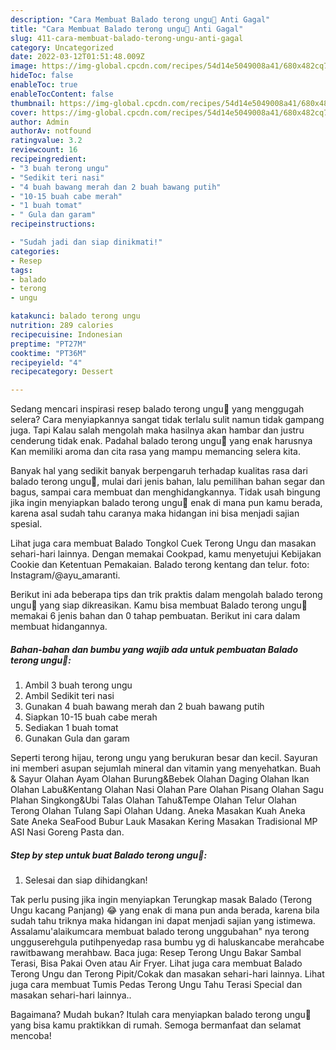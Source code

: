 ```yaml
---
description: "Cara Membuat Balado terong ungu🍆 Anti Gagal"
title: "Cara Membuat Balado terong ungu🍆 Anti Gagal"
slug: 411-cara-membuat-balado-terong-ungu-anti-gagal
category: Uncategorized
date: 2022-03-12T01:51:48.009Z
image: https://img-global.cpcdn.com/recipes/54d14e5049008a41/680x482cq70/balado-terong-ungu-foto-resep-utama.jpg
hideToc: false
enableToc: true
enableTocContent: false
thumbnail: https://img-global.cpcdn.com/recipes/54d14e5049008a41/680x482cq70/balado-terong-ungu-foto-resep-utama.jpg
cover: https://img-global.cpcdn.com/recipes/54d14e5049008a41/680x482cq70/balado-terong-ungu-foto-resep-utama.jpg
author: Admin
authorAv: notfound
ratingvalue: 3.2
reviewcount: 16
recipeingredient:
- "3 buah terong ungu"
- "Sedikit teri nasi"
- "4 buah bawang merah dan 2 buah bawang putih"
- "10-15 buah cabe merah"
- "1 buah tomat"
- " Gula dan garam"
recipeinstructions:

- "Sudah jadi dan siap dinikmati!"
categories:
- Resep
tags:
- balado
- terong
- ungu

katakunci: balado terong ungu 
nutrition: 289 calories
recipecuisine: Indonesian
preptime: "PT27M"
cooktime: "PT36M"
recipeyield: "4"
recipecategory: Dessert

---
```



Sedang mencari inspirasi resep balado terong ungu🍆 yang menggugah selera? Cara menyiapkannya sangat tidak terlalu sulit namun tidak gampang juga. Tapi Kalau salah mengolah maka hasilnya akan hambar dan justru cenderung tidak enak. Padahal balado terong ungu🍆 yang enak harusnya Kan memiliki aroma dan cita rasa yang mampu memancing selera kita.


Banyak hal yang sedikit banyak berpengaruh terhadap kualitas rasa dari balado terong ungu🍆, mulai dari jenis bahan, lalu pemilihan bahan segar dan bagus, sampai cara membuat dan menghidangkannya. Tidak usah bingung jika ingin menyiapkan balado terong ungu🍆 enak di mana pun kamu berada, karena asal sudah tahu caranya maka hidangan ini bisa menjadi sajian spesial.

Lihat juga cara membuat Balado Tongkol Cuek Terong Ungu dan masakan sehari-hari lainnya. Dengan memakai Cookpad, kamu menyetujui Kebijakan Cookie dan Ketentuan Pemakaian. Balado terong kentang dan telur. foto: Instagram/@ayu_amaranti.


Berikut ini ada beberapa tips dan trik praktis dalam mengolah balado terong ungu🍆 yang siap dikreasikan. Kamu bisa membuat Balado terong ungu🍆 memakai 6 jenis bahan dan 0 tahap pembuatan. Berikut ini cara dalam membuat hidangannya.

<!--inarticleads1-->

##### Bahan-bahan dan bumbu yang wajib ada untuk pembuatan Balado terong ungu🍆:

1. Ambil 3 buah terong ungu
1. Ambil Sedikit teri nasi
1. Gunakan 4 buah bawang merah dan 2 buah bawang putih
1. Siapkan 10-15 buah cabe merah
1. Sediakan 1 buah tomat
1. Gunakan  Gula dan garam


Seperti terong hijau, terong ungu yang berukuran besar dan kecil. Sayuran ini memberi asupan sejumlah mineral dan vitamin yang menyehatkan. Buah &amp; Sayur Olahan Ayam Olahan Burung&amp;Bebek Olahan Daging Olahan Ikan Olahan Labu&amp;Kentang Olahan Nasi Olahan Pare Olahan Pisang Olahan Sagu Plahan Singkong&amp;Ubi Talas Olahan Tahu&amp;Tempe Olahan Telur Olahan Terong Olahan Tulang Sapi Olahan Udang. Aneka Masakan Kuah Aneka Sate Aneka SeaFood Bubur Lauk Masakan Kering Masakan Tradisional MP ASI Nasi Goreng Pasta dan. 

<!--inarticleads2-->

##### Step by step untuk buat Balado terong ungu🍆:


1. Selesai dan siap dihidangkan!

Tak perlu pusing jika ingin menyiapkan Terungkap masak Balado (Terong Ungu kacang Panjang) 😂 yang enak di mana pun anda berada, karena bila sudah tahu triknya maka hidangan ini dapat menjadi sajian yang istimewa. Assalamu&#39;alaikumcara membuat balado terong unggubahan&#34; nya terong ungguserehgula putihpenyedap rasa bumbu yg di haluskancabe merahcabe rawitbawang merahbaw. Baca juga: Resep Terong Ungu Bakar Sambal Terasi, Bisa Pakai Oven atau Air Fryer. Lihat juga cara membuat Balado Terong Ungu dan Terong Pipit/Cokak dan masakan sehari-hari lainnya. Lihat juga cara membuat Tumis Pedas Terong Ungu Tahu Terasi Special dan masakan sehari-hari lainnya.. 

Bagaimana? Mudah bukan? Itulah cara menyiapkan balado terong ungu🍆 yang bisa kamu praktikkan di rumah. Semoga bermanfaat dan selamat mencoba!
